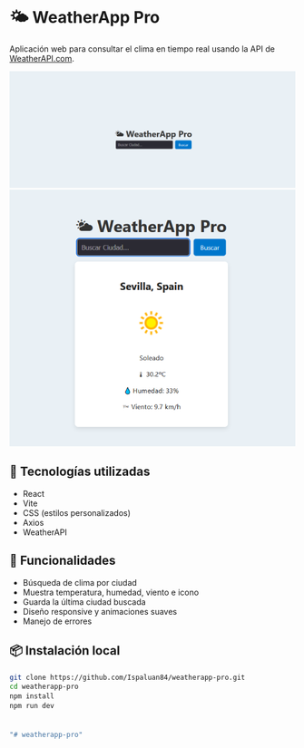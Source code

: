 # 🌤️ WeatherApp Pro

Aplicación web para consultar el clima en tiempo real usando la API de [WeatherAPI.com](https://www.weatherapi.com/).

![preview](./src/assets/preview.png)
![preview_2](./src/assets/preview_2.png)

## 🚀 Tecnologías utilizadas
- React
- Vite
- CSS (estilos personalizados)
- Axios
- WeatherAPI

## 🔧 Funcionalidades
- Búsqueda de clima por ciudad
- Muestra temperatura, humedad, viento e icono
- Guarda la última ciudad buscada
- Diseño responsive y animaciones suaves
- Manejo de errores

## 📦 Instalación local
```bash
git clone https://github.com/Ispaluan84/weatherapp-pro.git
cd weatherapp-pro
npm install
npm run dev


"# weatherapp-pro" 
